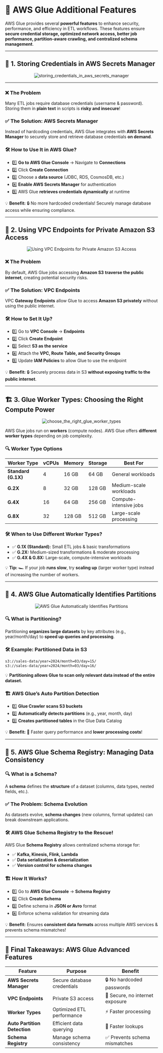 # 🚀 **AWS Glue Additional Features**

AWS Glue provides several **powerful features** to enhance security, performance, and efficiency in ETL workflows. These features ensure **secure credential storage, optimized network access, better job performance, partition-aware crawling, and centralized schema management**.

---

## 🔐 **1. Storing Credentials in AWS Secrets Manager**

<div style="text-align: center"><img src="images/storing_credentials_in_aws_secrets_manager.png" alt="storing_credentials_in_aws_secrets_manager" /></div>

---

### ❌ **The Problem**

Many ETL jobs require database credentials (username & password). Storing them in **plain text** in scripts is **risky and insecure**!

### ✅ **The Solution: AWS Secrets Manager**

Instead of hardcoding credentials, AWS Glue integrates with **AWS Secrets Manager** to securely store and retrieve database credentials **on demand**.

### 🛠 **How to Use It in AWS Glue?**

- 1️⃣ **Go to AWS Glue Console** → Navigate to **Connections**
- 2️⃣ Click **Create Connection**
- 3️⃣ Choose a **data source** (JDBC, RDS, CosmosDB, etc.)
- 4️⃣ **Enable AWS Secrets Manager** for authentication
- 5️⃣ AWS Glue **retrieves credentials dynamically** at runtime

💡 **Benefit:** 🔒 No more hardcoded credentials! Securely manage database access while ensuring compliance.

---

## 🔗 **2. Using VPC Endpoints for Private Amazon S3 Access**

<div style="text-align: center"><img src="images/using_vpc_endpoints_for_private_amazon_s3_access.png" alt="Using VPC Endpoints for Private Amazon S3 Access" /></div>

### ❌ **The Problem**

By default, AWS Glue jobs accessing **Amazon S3** **traverse the public internet**, creating potential security risks.

### ✅ **The Solution: VPC Endpoints**

VPC **Gateway Endpoints** allow Glue to access **Amazon S3 privately** without using the public internet.

### 🛠 **How to Set It Up?**

- 1️⃣ Go to **VPC Console** → **Endpoints**
- 2️⃣ Click **Create Endpoint**
- 3️⃣ Select **S3 as the service**
- 4️⃣ Attach the **VPC, Route Table, and Security Groups**
- 5️⃣ Update **IAM Policies** to allow Glue to use the endpoint

💡 **Benefit:** 🔒 Securely process data in S3 **without exposing traffic to the public internet**.

---

## 🏗 **3. Glue Worker Types: Choosing the Right Compute Power**

<div style="text-align: center"><img src="images/choose_the_right_glue_worker_types.png" alt="choose_the_right_glue_worker_types" /></div>

AWS Glue jobs run on **workers** (compute nodes). AWS Glue offers **different worker types** depending on job complexity.

### 🔍 **Worker Type Options**

| Worker Type         | vCPUs | Memory | Storage | Best For               |
| ------------------- | ----- | ------ | ------- | ---------------------- |
| **Standard (G.1X)** | 4     | 16 GB  | 64 GB   | General workloads      |
| **G.2X**            | 8     | 32 GB  | 128 GB  | Medium-scale workloads |
| **G.4X**            | 16    | 64 GB  | 256 GB  | Compute-intensive jobs |
| **G.8X**            | 32    | 128 GB | 512 GB  | Large-scale processing |

### 🛠 **When to Use Different Worker Types?**

- ✅ **G.1X (Standard):** Small ETL jobs & basic transformations
- ✅ **G.2X:** Medium-sized transformations & moderate processing
- ✅ **G.4X & G.8X:** Large-scale, compute-intensive workloads

💡 **Tip:** 🏎 If your job **runs slow**, try **scaling up** (larger worker type) instead of increasing the number of workers.

---

## 📂 **4. AWS Glue Automatically Identifies Partitions**

<div style="text-align: center"><img src="images/aws_glue_automatically_identifies_partitions.png" alt="AWS Glue Automatically Identifies Partitions" /></div>

### 🔍 **What is Partitioning?**

Partitioning **organizes large datasets** by key attributes (e.g., year/month/day) to **speed up queries and processing**.

### 🛠 **Example: Partitioned Data in S3**

```txt
s3://sales-data/year=2024/month=03/day=15/
s3://sales-data/year=2024/month=03/day=16/
```

💡 **Partitioning allows Glue to scan only relevant data instead of the entire dataset.**

### 🏗 **AWS Glue’s Auto Partition Detection**

- 1️⃣ **Glue Crawler scans S3 buckets**
- 2️⃣ **Automatically detects partitions** (e.g., year, month, day)
- 3️⃣ **Creates partitioned tables** in the Glue Data Catalog

💡 **Benefit:** 🚀 Faster query performance and **lower processing costs**!

---

## 📜 **5. AWS Glue Schema Registry: Managing Data Consistency**

### 🔍 **What is a Schema?**

A **schema** defines the **structure** of a dataset (columns, data types, nested fields, etc.).

### ✅ **The Problem: Schema Evolution**

As datasets evolve, **schema changes** (new columns, format updates) can break downstream applications.

### 🛠 **AWS Glue Schema Registry to the Rescue!**

AWS Glue **Schema Registry** allows centralized schema storage for:

- ✅ **Kafka, Kinesis, Flink, Lambda**
- ✅ **Data serialization & deserialization**
- ✅ **Version control for schema changes**

### 🏗 **How It Works?**

- 1️⃣ Go to **AWS Glue Console** → **Schema Registry**
- 2️⃣ Click **Create Schema**
- 3️⃣ Define schema in **JSON or Avro** format
- 4️⃣ Enforce schema validation for streaming data

💡 **Benefit:** Ensures **consistent data formats** across multiple AWS services & prevents schema mismatches!

---

## 🎯 **Final Takeaways: AWS Glue Advanced Features**

| Feature                      | Purpose                     | Benefit                         |
| ---------------------------- | --------------------------- | ------------------------------- |
| **AWS Secrets Manager**      | Secure database credentials | 🔒 No hardcoded passwords       |
| **VPC Endpoints**            | Private S3 access           | 🚀 Secure, no internet exposure |
| **Worker Types**             | Optimized ETL performance   | ⚡ Faster processing            |
| **Auto Partition Detection** | Efficient data querying     | 📂 Faster lookups               |
| **Schema Registry**          | Manage schema consistency   | ✅ Prevents schema mismatches   |
